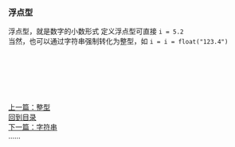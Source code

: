 ### 浮点型

浮点型，就是数字的小数形式 定义浮点型可直接 `i = 5.2`  
当然，也可以通过字符串强制转化为整型，如 `i = i = float("123.4")`





<br />
<br />
<br />
<br />
<br />

[上一篇：整型](int.md)    
[回到目录](../Readme.md)    
[下一篇：字符串](str.md)    
......    
